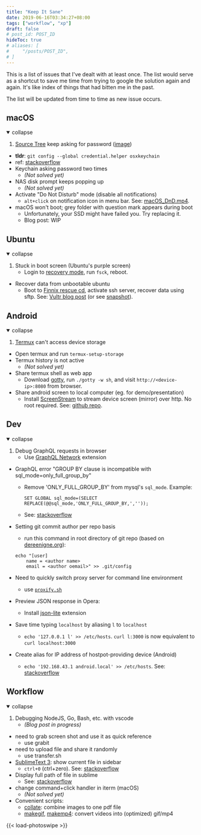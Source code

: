 ```yaml
---
title: "Keep It Sane"
date: 2019-06-16T03:34:27+08:00
tags: ["workflow", "xp"]
draft: false
# post_id: POST_ID
hideToc: true
# aliases: [
#     "/posts/POST_ID",
# ]
---
```


This is a list of issues that I've dealt with at least once. The list would serve as a shortcut to save me time from trying to google the solution again and again. It's like index of things that had bitten me in the past.

<!--more-->

The list will be updated from time to time as new issue occurs.

## macOS

<details open>
<summary class="collapsible">collapse</summary>

1. [Source Tree](https://www.sourcetreeapp.com) keep asking for password ([image](/images/macos-sourcetree-keep-asking-for-password.png))
  - **tldr**: `git config --global credential.helper osxkeychain`
  - ref: [stackoverflow](https://stackoverflow.com/questions/38489022/sourcetree-keeps-asking-for-github-password)
- Keychain asking password two times
  - *(Not solved yet)*
- NAS disk prompt keeps popping up
  - *(Not solved yet)*
- Activate "Do Not Disturb" mode (disable all notifications)
  - `alt+click` on notification icon in menu bar. See: [macOS_DnD.mp4](/videos/macOS_DnD.mp4).
- macOS won't boot; grey folder with question mark appears during boot
  - Unfortunately, your SSD might have failed you. Try replacing it.
  - Blog post: WIP

</details>

## Ubuntu

<details open>
<summary class="collapsible">collapse</summary>

1. Stuck in boot screen (Ubuntu's purple screen)
	- Login to [recovery mode](/images/ubuntu-recovery-mode.jpg), run `fsck`, reboot.
- Recover data from unbootable ubuntu
	- Boot to [Finnix rescue cd](https://www.finnix.org/Download), activate ssh server, recover data using sftp. See: [Vultr blog post](https://www.vultr.com/docs/using-finnix-rescue-cd-to-rescue-repair-or-backup-your-linux-system) (or see [snapshot](/images/vultr-finnix-rescue-cd.png)).

</details>

## Android

<details open>
<summary class="collapsible">collapse</summary>

1. [Termux](https://termux.com) can't access device storage
  - Open termux and run `termux-setup-storage`
- Termux history is not active
  - *(Not solved yet)*
- Share termux shell as web app
  - Download [gotty](https://github.com/yudai/gotty), run `./gotty -w sh`, and visit `http://<device-ip>:8080` from browser.
- Share android screen to local computer (eg. for demo/presentation)
  - Install [ScreenStream](https://play.google.com/store/apps/details?id=info.dvkr.screenstream) to stream device screen (mirror) over http. No root required. See: [github repo](https://github.com/dkrivoruchko/ScreenStream).

</details>

## Dev

<details open>
<summary class="collapsible">collapse</summary>

1. Debug GraphQL requests in browser
	- Use [GraphQL Network](https://chrome.google.com/webstore/detail/graphql-network/igbmhmnkobkjalekgiehijefpkdemocm?hl=en-GB) extension
- GraphQL error "GROUP BY clause is incompatible with sql_mode=only_full_group_by"
	- Remove 'ONLY_FULL_GROUP_BY' from mysql's `sql_mode`. Example:
	
		```
		SET GLOBAL sql_mode=(SELECT REPLACE(@@sql_mode,'ONLY_FULL_GROUP_BY,',''));
		```

	- See: [stackoverflow](https://stackoverflow.com/questions/23921117/disable-only-full-group-by)
- Setting git commit author per repo basis
	- run this command in root directory of git repo (based on [dereenigne.org](https://dereenigne.org/git/set-git-email-address-on-a-per-repository-basis/)):
	
	```
	echo "[user]
        name = <author name>
        email = <author oemail>" >> .git/config
	```
- Need to quickly switch proxy server for command line environment
	- use [`proxify.sh`](https://github.com/wzulfikar/lab/blob/master/bash/proxify.sh)
- Preview JSON response in Opera:
	- Install [json-lite](https://addons.opera.com/en/extensions/details/json-lite/) extension
- Save time typing `localhost` by aliasing `l` to `localhost`
  - `echo '127.0.0.1 l' >> /etc/hosts`. `curl l:3000` is now equivalent to `curl localhost:3000`
- Create alias for IP address of hostpot-providing device (Android)
  - `echo '192.168.43.1 android.local' >> /etc/hosts`. See: [stackoverflow](https://stackoverflow.com/questions/17302220/android-get-ip-address-of-a-hotspot-providing-device)
</details>

## Workflow

<details open>
<summary class="collapsible">collapse</summary>

1. Debugging NodeJS, Go, Bash, etc. with vscode
	- *(Blog post in progress)*
- need to grab screen shot and use it as quick reference
	- use grabit
- need to upload file and share it randomly
	- use transfer.sh
- [SublimeText 3](https://www.sublimetext.com/3): show current file in sidebar
	- `ctrl+0` (ctrl+zero). See: [stackoverflow](https://stackoverflow.com/a/15179191/5381120)
- Display full path of file in sublime
  - See: [stackoverflow](https://stackoverflow.com/a/25948759/5381120)
- change command+click handler in iterm (macOS)
  - *(Not solved yet)*
- Convenient scripts:
  - [collate](https://github.com/wzulfikar/lab/blob/master/bash/collate): combine images to one pdf file
  - [makegif](https://github.com/wzulfikar/lab/blob/master/bash/makegif), [makemp4](https://github.com/wzulfikar/lab/blob/master/bash/makemp4): convert videos into (optimized) gif/mp4

</details>

<!-- 
## Others

<details open>
<summary class="collapsible">collapse</summary>

- Can't keep making mistake on opening my washer
	- add glow-in-the dark sticker.
</details>
 -->

 {{< load-photoswipe >}}